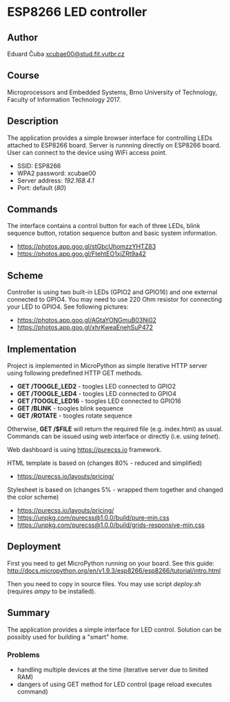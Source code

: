 # ESP8266 LED controller

## Author

Eduard Čuba <xcubae00@stud.fit.vutbr.cz>

## Course

Microprocessors and Embedded Systems, Brno University of Technology, Faculty of Information Technology 2017.

## Description

The application provides a simple browser interface for controlling LEDs attached to ESP8266 board.
Server is runnning directly on ESP8266 board.
User can connect to the device using WiFi access point.
- SSID: ESP8266
- WPA2 password: xcubae00
- Server address: _192.168.4.1_
- Port: default (_80_)

## Commands

The interface contains a control button for each of three LEDs, blink sequence button, rotation sequence button and basic system information.

- https://photos.app.goo.gl/stGbcUhomzzYHTZ83
- https://photos.app.goo.gl/FtehtEO1xjZRt9a42

## Scheme

Controller is using two built-in LEDs (GPIO2 and GPIO16) and one external connected to GPIO4.
You may need to use 220 Ohm resistor for connecting your LED to GPIO4. See following pictures:
- https://photos.app.goo.gl/AGtaYONGmuB03Nj02
- https://photos.app.goo.gl/xhrKweaEnehSuP472

## Implementation

Project is implemented in MicroPython as simple iterative HTTP server using following predefined HTTP GET methods.

- **GET /TOOGLE_LED2** - toogles LED connected to GPIO2
- **GET /TOOGLE_LED4** - toogles LED connected to GPIO4
- **GET /TOOGLE_LED16** - toogles LED connected to GPIO16
- **GET /BLINK** - toogles blink sequence
- **GET /ROTATE** - toogles rotate sequence

Otherwise, **GET /$FILE** will return the required file (e.g. index.html) as usual.
Commands can be issued using web interface or directly (i.e. using _telnet_).

Web dashboard is using https://purecss.io framework.

HTML template is based on (changes 80% - reduced and simplified)
- https://purecss.io/layouts/pricing/

Stylesheet is based on (changes 5% - wrapped them together and changed the color scheme)
- https://purecss.io/layouts/pricing/
- https://unpkg.com/purecss@1.0.0/build/pure-min.css
- https://unpkg.com/purecss@1.0.0/build/grids-responsive-min.css

## Deployment

First you need to get MicroPython running on your board.
See this guide: http://docs.micropython.org/en/v1.9.3/esp8266/esp8266/tutorial/intro.html

Then you need to copy in source files. You may use script _deploy.sh_ (requires _ampy_ to be installed).

## Summary

The application provides a simple interface for LED control.
Solution can be possibly used for building a "smart" home.

### Problems
- handling multiple devices at the time (iterative server due to limited RAM)
- dangers of using GET method for LED control (page reload executes command)
